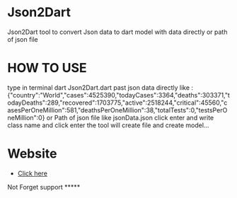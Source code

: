 # Json2Dart
 Json2Dart tool to convert Json data to dart model with data directly or path of json file 
# HOW TO USE
type in terminal dart Json2Dart.dart 
past json data directly like : {"country":"World","cases":4525390,"todayCases":3364,"deaths":303371,"todayDeaths":289,"recovered":1703775,"active":2518244,"critical":45560,"casesPerOneMillion":581,"deathsPerOneMillion":38,"totalTests":0,"testsPerOneMillion":0}
or
Path of json file like jsonData.json
click enter 
and write class name and click enter
the tool will create file and create model...

# Website 
- [Click here](json2dart.web.app/)

Not Forget support *****
